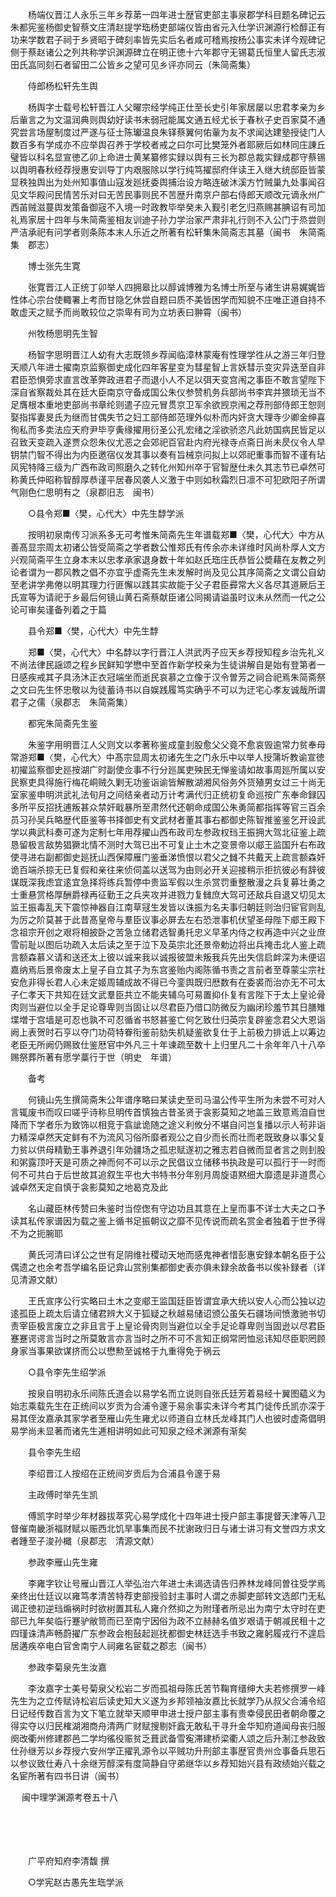 <!-- { "loadSidebar": true } -->
　　杨端仪晋江人永乐三年乡荐苐一四年进士歴官吏部主事泉郡学科目题名碑记云朱都宪鉴杨御史智蔡文庄清赵提学珤杨吏部端仪皆由省元入仕学识渊源行检醇正有功来学数君子祠于乡贤昭于碑刻率皆先实后名者咸可稽焉按杨公事实未详今观碑记侧于蔡赵诸公之列共称学识渊源碑立在明正徳十六年郡守无锡葛氏恒里人留氏志淑田氏嵓同刻石者留田二公皆乡之望可见乡评亦同云（朱简斋集）

　　侍郎杨松轩先生舆

　　杨舆字士载号松轩晋江人父曜宗经学纯正仕至长史引年家居屡以忠君孝亲为乡后軰言之为文温润典则舆幼好读书未弱冠能属文通五经尤长于春秋子史百家莫不通究尝言场屋制度过严遂与征士陈瓛温良朱铎蔡翼何佑軰为友不求闻达建塾授徒门人数百多有学成亦不应举舆召养于学校者戒之曰尔可比樊笼外者耶厥后如林同庄諌丘璧皆以科名显宣徳乙卯上命进士黄某纂修实録以舆有三长为郡总裁实録成郡守蔡锡以舆明春秋经荐授惠安训导丁内艰服除以学行纯笃擢邸府伴读王入继大统邸臣皆蒙显秩独舆出为处州知事值山寇发廵抚委舆捕治设方略连破沐溪方竹贼巢九处事闻召见文华殿问民情苦乐对曰无苦民事则民不苦歴升南京户部右侍郎天顺改元谪永州广西苖贼滋蔓舆发策备御宼不入境一时政教毕举癸未入觐引老乞归燕赐甚腆诏有司加礼焉家居十四年与朱简斋鉴相友训迪子孙力学治家严肃非礼行则不入公门于烝尝则严洁承祀有问学者则条陈本末人乐近之所著有松轩集朱简斋志其墓（闽书　朱简斋集　郡志）

　　博士张先生寛

　　张寛晋江人正统丁卯举人四拥皋比以醇诚博雅为名博士所至与诸生讲易娓娓皆性体心宗台使輙署上考而甘隐乞休尝自题曰质不美皆困学而知貌不庄唯正道自持不敢虚天之赋予而尚敢较位之崇卑有司为立坊表曰翀霄（闽书）

　　州牧杨思明先生智

　　杨智字思明晋江人幼有大志既领乡荐闻临漳林蒙庵有性理学徃从之游三年归登天顺八年进士擢南京监察御史成化四年客星变为彗星智上言妖彗示变灾异迭至自非君臣恐惧旁求直言改革弊政进君子而退小人不足以弭天变宫闱之事臣不敢言望陛下深自省察裁处其在廷大臣南京守备成国公朱仪参赞机务兵部尚书李宾并猥琐无当不足膺根本重地吏部尚书章纶则遣子应元冒贯京卫军余欲觊京闱之荐刑部侍郎王恕则娶指挥妻旻氏为继而甘偶失节之妇工部侍郎范理外似朴而内奸贪大理寺少卿金绅喜徇私而多卖法应天府尹毕亨夤缘擢用衍圣公孔宏绪之淫欲骄恣凡此妨国病民皆足以召致天变疏入遂贾众怨朱仪尤恶之会郊祀百官赴内府光禄寺点斋日尚未昃仪令人早钥禁门智不得出为内臣邀宿仪发其事以奏有旨械京问拟上以郊祀重事而智不谨有玷风宪特降三级为广西布政司照磨久之转化州知州卒于官智歴仕未久其志节已卓然可称黄氏仲昭称智醇厚恭谨平居春风袭人义激于中则如秋霜烈日凛不可犯欧阳子所谓气刚色仁思明有之（泉郡旧志　闽书）

　　○县令郑■〈樊，心代大〉中先生馞学派

　　按明初泉南传习派系多无可考惟朱简斋先生年谱载郑■〈樊，心代大〉中方从善髙显宗周太初诸公皆受简斋之学者数公惟郑氏有传余亦未详维时风尚朴厚人文方兴观简斋平生立身本末以忠孝承家退身数十年如赵氏珤庄氏恭皆公奬藉在友教之列论者谓为一郡风教之倡不亦宜乎虚斋先生未发解时尚及见公其序简斋之文谓公自幼至老讲学弗倦以明其理力行匪懈以践其实故能于父子君臣彛常大义各尽其道厥后王氏宣等为请祀于乡最后何镜山黄石斋蔡献臣诸公同揭请谥虽时议未从然而一代之公论可审矣谨备列着之于篇

　　县令郑■〈樊，心代大〉中先生馞

　　郑■〈樊，心代大〉中名馞以字行晋江人洪武丙子应天乡荐授知程乡治先礼义不尚法律民謡颂之程乡民鲜知学懋中至首作新学校亲为生徒讲解自是始有登第者一日感疾戒其子具汤沐正衣冠端坐而逝民哀慕之立像于汉令曽芳之祠合祀焉朱简斋祭之文曰先生怀忠敬以为徒蓄诗书以自娱践履笃实确乎不可以为迂宅心孝友诚哉所谓君子之儒（泉郡志　朱简斋集）

　　都宪朱简斋先生鉴

　　朱鉴字用明晋江人父则文以孝著称鉴成童刲股愈父父竟不愈哀毁逾常力贫奉母常游郑■〈樊，心代大〉中髙宗显周太初诸先生之门永乐中以举人授蒲圻教谕宣徳初擢监察御史廵按湖广时副使佥事不行分廵属吏殃民无惮鉴请如故事周廵所属以安民察吏具得施行梅花峒贼久剿无功鉴诣谕皆解散湖湘风俗务外货殖男女过三十尚无室家鉴申明洪武礼法旬月之间结亲者动万计考满代归正统初复命巡按广东奉命録囚多所平反招抚逋叛甚众禁奸戢暴所至肃然代还朝命成国公朱勇简都指挥等官三百余员习孙吴兵略歴代臣鉴等书择御史有文武材者董其事右都御史陈智推鉴鉴乞开设武学以典武科奏可遂为定制七年用荐擢山西布政司左参政权珰王振拥大驾北征鉴上疏恳留极言敌势猖獗北情不测时大驾已出不可复止土木之变景帝以郕王监国升右布政使寻进右副都御史廵抚山西保障雁门鉴垂涕愤恨以君父之雠不共戴天上疏言额森奸诡百端杀掠无已复假和亲往来侦伺盖以送驾为由则必开关迎接稍示拒抗彼必有辞彼谋既深我虑宜逺宜急择将练兵暂停中贵监军假以生杀赏罚重整散漫之兵复募壮勇之士重悬赏格厚酬爵禄再征勤王之兵夹攻并进戮力复雠庶大驾可还敌兵自退又切见太监王振毒乱天下震惊神器自江南草冦生发皆以诛振为名夫事归朝廷则治归宦官则乱为厉之阶莫甚于此昔髙皇帝与羣臣议事必屏去左右恐泄事机伏望圣母陛下郕王殿下念祖宗开创之艰将相披卧之苦急立储君选智勇托忠义早革内侍之权再造中兴之业庶雪前耻以图后功疏入太后读之至于泣下及英宗北还景帝勅边将出兵掩击北人鉴上疏言额森慕义请和送还太上彼以诚来我以诚报彼盟未叛我兵先出失信启衅深为未便诏嘉纳焉后景帝废太上皇子自立其子为东宫鉴贻内阁陈循书责之言前者至尊蒙尘宗社安危非得长君人心未定姬周辅成故不得已今銮舆既归厯数有在委裘而治亦无不可太子仁孝天下共知在廷文武羣臣共立不能夹辅乌可易置抑仆复有言陛下于太上皇论骨肉则当避位以全手足论尊卑则当固让以尽君臣乃借口防微反为幽闭珍羞节其日膳雉堞増于宫墙是可忍也孰不可忍循省书怒甚鉴亡何乞致仕归英宗复辟鉴念君父大恩诣阙上表贺时石亨以夺门功荷特眷衔鉴前劾失机疑鉴欲复仕于上前极力排诋上以筹边老臣无所阙仍赐致仕鉴厯官中外凡三十年谏疏至数十上归里凡二十余年年八十八卒赐祭葬所著有愿学藁行于世（明史　年谱）

　　备考

　　何镜山先生撰简斋朱公年谱序略曰某读史至司马温公传平生所为未尝不可对人言辄废书而叹曰嗟乎诗称旦明传首慎独古昔圣贤于衾影莫知之地盖三致意焉洎自世降而下学者乐为致饰以相竞于翕訿诡随之途义利攸分不堪自问岂复播以示人茍非诣力精深卓然天定鲜有不为流风习俗所靡者观公之自少而长而壮而老既致身以事父复力贫以供母精勤王事养退引年効疆场之孤忠赋遂初之雅志若自微而显者言之则刲股和粥露顶吁天是可质之神而何不可以示之民倡议立储移书执政是可以孤行于一时而何不可共白于后世故其追叙生平也大书特书分年别月周旋语黙细大靡遗是非道贯心诚卓然天定自慎于衾影莫知之地曷克及此

　　名山藏臣林传赞曰朱鉴时当倥偬有守边功且其意在上皇而事不详士大夫之口予读其私传家谱因为载之鉴上循书足振朝议之靡不见传说而疏名赏金者独着于世予得不为之扼腕耶

　　黄氏河清曰详公之世有足阴维社稷动天地而感鬼神者惜彭惠安録本朝名臣于公偶遗之也余考吾学编名臣记弇山赏别集都御史表亦俱未録余故备书以俟补録者（详见清源文献）

　　王氏宣序公行实略曰土木之变郕王监国廷臣皆谓宜承大统以安人心而公独以边逺孤臣上疏太后请立储君辨大义于狐疑之秋越易储诏颁公虽矢石疆场间愤激驰书切责宰臣极言废立之非且言于上皇论骨肉则当避位以全手足论尊卑则当固逊以尽君臣蹇蹇谔谔言当时之所莫敢言亦言当时之所不可不言知正纲常罔恤忌讳知尽臣职罔顾身家当事果欲谋挤而公以懋勲至诚格于九重得免于祸云

　　○县令李先生绍学派

　　按泉自明初永乐间陈氏道会以易学名而立说则自张氏廷芳着易经十翼图藴义为始志乘载先生在正统间以岁贡为合浦令邃于易余事实未详今考其门徒传氏凯亦深于易其侄汝嘉承其家学者至雁山先生雍尤以师道自立林氏龙峰其门人也彼时虚斋倡明易学尚未显著而诸先生逓相讲明如此可知泉之经术渊源有渐矣

　　县令李先生绍

　　李绍晋江人按绍在正统间岁贡后为合浦县令邃于易

　　主政傅时举先生凯

　　傅凯字时举少年材器拔萃究心易学成化十四年进士授户部主事提督天津等八卫督催南畿浙福财赋以赈西北饥旱事集而民不扰谢政归日与诸士讲习有文誉四方求文者踵至子浚孙檝（泉郡志　清源文献）

　　参政李雁山先生雍

　　李雍字钦让号雁山晋江人举弘治六年进士未谒选请告归养林龙峰同曽往受学焉亲终出仕廷议以雍笃孝清苦特荐吏部授验封主事时人谓之赤脚吏部转文选郎门无私谒正徳初逆珰煽祸时时欲树置其私人雍介然抑之为附瑾者所忌出为南宁太守时在吏部已九年矣临行蹇驴敝笥而已至南宁因俗为政不立赫赫名值岁艰请于朝减民租十之四瑾诛清声畅蔚擢广东参政会枹鼔起廵抚都御史林廷选手书致之雍躬履戎行不遑启居遘疾卒电白官舍南宁人祠雍名宦载之郡志（闽书）

　　参政李菊泉先生汝嘉

　　李汝嘉字士美号菊泉父松岩二岁而孤祖母陈氏苦节鞠育缙绅大夫若修撰罗一峰先生为之立传赋诗松岩后读史知大义遂为乡邦领袖汝嘉比长就学乃从叔父合浦令绍日记经传数百言为文下笔立就举天顺甲申进士授户部主事有贵幸侵民田者朝命覆之得实夺以归民榷湖湘商舟清两广财赋搜剔奸蠧无敢私干寻升金华知府道闻母丧归服阕改衢州修建郡邑二学均徭役赈贫乏葺武备雪寃滞建桥梁衢人颂之后升淛江参政致仕孙继芳以乡荐授六安州学正擢乳源令以平贼功升刑部主事歴官贵州佥事备兵思石以参议致仕寿八十余继芳醇深有度简静自守弟继华以乡荐知始兴县有政绩始兴载之名宦所著有四书日讲（闽书） 

　
闽中理学渊源考卷五十八

　

　　

　　广平府知府李清馥 撰

　　○学宪赵古愚先生珤学派

